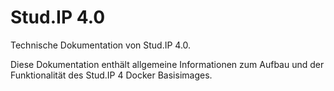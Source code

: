 # Stud.IP 4.0

Technische Dokumentation von Stud.IP 4.0. 

Diese Dokumentation enthält allgemeine Informationen zum Aufbau und der Funktionalität des Stud.IP 4 Docker Basisimages.

